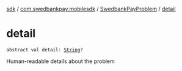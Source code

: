 [sdk](../../index.md) / [com.swedbankpay.mobilesdk](../index.md) / [SwedbankPayProblem](index.md) / [detail](./detail.md)

# detail

`abstract val detail: `[`String`](https://kotlinlang.org/api/latest/jvm/stdlib/kotlin/-string/index.html)`?`

Human-readable details about the problem

